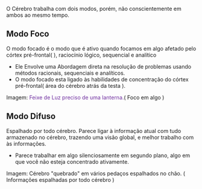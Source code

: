 O Cérebro trabalha com dois modos, porém, não conscientemente em ambos ao mesmo tempo.

## Modo Foco
O modo focado é o modo que é ativo quando focamos em algo afetado pelo córtex pré-frontal( ), raciocínio lógico, sequencial e analítico

- Ele Envolve uma Abordagem direta na resolução de problemas usando métodos racionais, sequenciais e analíticos.
- O modo focado esta ligado às habilidades de concentração do córtex pré-frontal( área do cérebro atrás da testa ).

Imagem: <font color="#7030a0">Feixe de Luz preciso de uma lanterna.</font>( Foco em algo )
## Modo Difuso
Espalhado por todo cérebro.
Parece ligar à informação atual com tudo armazenado no cérebro, trazendo uma visão global, e melhor trabalho com às informações.

- Parece trabalhar em algo silenciosamente em segundo plano, algo em que você não esteja concentrado ativamente.

Imagem: Cérebro "quebrado" em vários pedaços espalhados no chão. ( Informações espalhadas por todo cérebro )